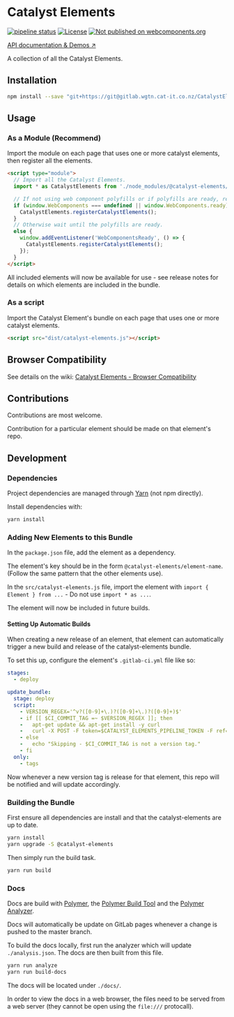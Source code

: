 # Catalyst Elements

[![pipeline status](https://gitlab.wgtn.cat-it.co.nz/CatalystElements/CatalystElements/badges/master/pipeline.svg)](https://gitlab.wgtn.cat-it.co.nz/CatalystElements/CatalystElements/pipelines)
[![License](https://img.shields.io/badge/license-BSD%203--Clause-blue.svg)](LICENSE)
[![Not published on webcomponents.org](https://img.shields.io/badge/webcomponents.org-unpublished-red.svg)](https://gitlab.wgtn.cat-it.co.nz/CatalystElements/CatalystElements)

[API documentation & Demos ↗](http://catalystelements.pages.gitlab.wgtn.cat-it.co.nz/CatalystElements/)

A collection of all the Catalyst Elements.

## Installation

```sh
npm install --save "git+https://git@gitlab.wgtn.cat-it.co.nz/CatalystElements/CatalystElements.git"
```

## Usage

### As a Module (Recommend)

Import the module on each page that uses one or more catalyst elements, then register all the elements.

```html
<script type="module">
  // Import all the Catalyst Elements.
  import * as CatalystElements from './node_modules/@catalyst-elements/bundle/dist/catalyst-elements.module.js';

  // If not using web component polyfills or if polyfills are ready, register all the Catalyst Elements.
  if (window.WebComponents === undefined || window.WebComponents.ready) {
    CatalystElements.registerCatalystElements();
  }
  // Otherwise wait until the polyfills are ready.
  else {
    window.addEventListener('WebComponentsReady', () => {
      CatalystElements.registerCatalystElements();
    });
  }
</script>
```

All included elements will now be available for use - see release notes for details on which elements are included in the bundle.

### As a script

Import the Catalyst Element's bundle on each page that uses one or more catalyst elements.

```html
<script src="dist/catalyst-elements.js"></script>
```

## Browser Compatibility

See details on the wiki: [Catalyst Elements - Browser Compatibility](https://wiki.wgtn.cat-it.co.nz/wiki/Catalyst_Elements#Browser_Compatibility)

## Contributions

Contributions are most welcome.

Contribution for a particular element should be made on that element's repo.

## Development

### Dependencies

Project dependencies are managed through [Yarn](https://yarnpkg.com/lang/en/docs/install/) (not npm directly).

Install dependencies with:

```sh
yarn install
```

### Adding New Elements to this Bundle

In the `package.json` file, add the element as a dependency.

The element's key should be in the form `@catalyst-elements/element-name`.  
(Follow the same pattern that the other elements use).

In the `src/catalyst-elements.js` file, import the element with `import { Element } from ...` - Do not use `import * as ...`.

The element will now be included in future builds.

#### Setting Up Automatic Builds

When creating a new release of an element, that element can automatically trigger a new build and release of the catalyst-elements bundle.

To set this up, configure the element's `.gitlab-ci.yml` file like so:

```yml
stages:
  - deploy

update_bundle:
  stage: deploy
  script:
    - VERSION_REGEX='^v?([0-9]+\.)?([0-9]+\.)?([0-9]+)$'
    - if [[ $CI_COMMIT_TAG =~ $VERSION_REGEX ]]; then
    -   apt-get update && apt-get install -y curl
    -   curl -X POST -F token=$CATALYST_ELEMENTS_PIPELINE_TOKEN -F ref=$CATALYST_ELEMENTS_PIPELINE_REF https://gitlab.wgtn.cat-it.co.nz/api/v4/projects/1077/trigger/pipeline
    - else
    -   echo "Skipping - $CI_COMMIT_TAG is not a version tag."
    - fi
  only:
    - tags

```

Now whenever a new version tag is release for that element, this repo will be notified and will update accordingly.

### Building the Bundle

First ensure all dependencies are install and that the catalyst-elements are up to date.

```sh
yarn install
yarn upgrade -S @catalyst-elements
```

Then simply run the build task.

```sh
yarn run build
```

### Docs

Docs are build with [Polymer](https://www.polymer-project.org/), the [Polymer Build Tool](https://github.com/Polymer/polymer-build) and the [Polymer Analyzer](https://github.com/Polymer/polymer-analyzer).

Docs will automatically be update on GitLab pages whenever a change is pushed to the master branch.

To build the docs locally, first run the analyzer which will update `./analysis.json`. The docs are then built from this file.

```sh
yarn run analyze
yarn run build-docs
```

The docs will be located under `./docs/`.

In order to view the docs in a web browser, the files need to be served from a web server (they cannot be open using the `file:///` protocall).
